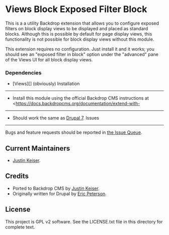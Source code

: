 Views Block Exposed Filter Block
=================================

This is a a utility Backdrop extension that allows you to configure exposed
filters on block display views to be displayed and placed as standard blocks.
Although this is possible by default for page display views, this functionality
is not possible for block display views without this module.

This extension requires no configuration. Just install it and it works; you
should see an "exposed filter in block" option under the "advanced" pane of the
Views UI for all block display views.

### Dependencies
* [Views][] (obviously)
Installation
------------

* Install this module using the official Backdrop CMS instructions at
  <https://docs.backdropcms.org/documentation/extend-with-
-------------------------

* Should work the same as [Drupal 7](https://www.drupal.org/project/views_block_filter_block).
Issues
------

Bugs and feature requests should be reported in [the Issue Queue](https://github.com/backdrop-contrib/text_resize/issues).

Current Maintainers
-------------------

- [Justin Keiser](https://github.com/keiserjb).

Credits
-------

* Ported to Backdrop CMS by [Justin Keiser](https://github.com/keiserjb).
* Originally written for Drupal by [Eric Peterson](https://github.com/iamEAP).

License
-------

This project is GPL v2 software.
See the LICENSE.txt file in this directory for complete text.
